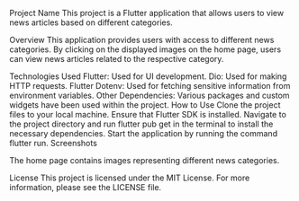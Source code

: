 Project Name
This project is a Flutter application that allows users to view news articles based on different categories.

Overview
This application provides users with access to different news categories. By clicking on the displayed images on the home page, users can view news articles related to the respective category.

Technologies Used
Flutter: Used for UI development.
Dio: Used for making HTTP requests.
Flutter Dotenv: Used for fetching sensitive information from environment variables.
Other Dependencies: Various packages and custom widgets have been used within the project.
How to Use
Clone the project files to your local machine.
Ensure that Flutter SDK is installed.
Navigate to the project directory and run flutter pub get in the terminal to install the necessary dependencies.
Start the application by running the command flutter run.
Screenshots

The home page contains images representing different news categories.

License
This project is licensed under the MIT License. For more information, please see the LICENSE file.
